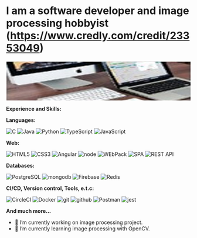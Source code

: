 # I am a software developer and image processing hobbyist (https://www.credly.com/credit/23353049)
<!-- ![BckGr](bckgr1.jpg) -->
<p><img align="center" src="bckgr1.jpg"/></p>

<p><strong>Experience and Skills:</strong></p>

<p><strong>Languages:</strong></p>

![C](https://img.shields.io/badge/-C/C++-grey?style=for-the-badge&logo=c&logoColor=white&labelColor=8E2DE2)
![Java](https://img.shields.io/badge/-java-grey?style=for-the-badge&logo=java&logoColor=white&labelColor=8E2DE2)
![Python](https://img.shields.io/badge/-Python-grey?style=for-the-badge&logo=python&logoColor=white&labelColor=8E2DE2)
![TypeScript](https://img.shields.io/badge/-TypeScript-grey?style=for-the-badge&logo=typescript&logoColor=white&labelColor=8E2DE2)
![JavaScript](https://img.shields.io/badge/-JavaScript-grey?style=for-the-badge&logo=javascript&logoColor=white&labelColor=8E2DE2)

<p><strong>Web:</strong></p>

![HTML5](https://img.shields.io/badge/-html%205-grey?style=for-the-badge&logo=html5&logoColor=white&labelColor=8E2DE2)
![CSS3](https://img.shields.io/badge/-css%203-grey?style=for-the-badge&logo=css3&logoColor=white&labelColor=8E2DE2)
![Angular](https://img.shields.io/badge/-Angular-grey?style=for-the-badge&logo=Angular&logoColor=white&labelColor=8E2DE2)
![node](https://img.shields.io/badge/-node-grey?style=for-the-badge&logo=node.js&logoColor=white&labelColor=8E2DE2)
![WEbPack](https://img.shields.io/badge/-WEbPack-grey?style=for-the-badge&logo=WEbPack&logoColor=white&labelColor=8E2DE2)
![SPA](https://img.shields.io/badge/-SPA-grey?style=for-the-badge&logo=SPA&logoColor=white&labelColor=8E2DE2)
![REST API](https://img.shields.io/badge/-REST%20API-grey?style=for-the-badge&logo=RESTAPI&logoColor=white&labelColor=8E2DE2)

<p><strong>Databases:</strong></p>

![PostgreSQL](https://img.shields.io/badge/-PostgreSQL-grey?style=for-the-badge&logo=postgresql&logoColor=white&labelColor=8E2DE2)
![mongodb](https://img.shields.io/badge/-mongodb-grey?style=for-the-badge&logo=mongodb&logoColor=white&labelColor=8E2DE2)
![Firebase](https://img.shields.io/badge/-Firebase-grey?style=for-the-badge&logo=firebase&logoColor=white&labelColor=8E2DE2)
![Redis](https://img.shields.io/badge/-Redis-grey?style=for-the-badge&logo=redis&logoColor=white&labelColor=8E2DE2)

<p><strong>CI/CD, Version control, Tools, e.t.c:</strong></p>

![CircleCI](https://img.shields.io/badge/-CircleCI-grey?style=for-the-badge&logo=CircleCI&logoColor=white&labelColor=8E2DE2)
![Docker](https://img.shields.io/badge/-Docker-grey?style=for-the-badge&logo=Docker&logoColor=white&labelColor=8E2DE2)
![git](https://img.shields.io/badge/-git-grey?style=for-the-badge&logo=git&logoColor=white&labelColor=8E2DE2)
![github](https://img.shields.io/badge/-github-grey?style=for-the-badge&logo=github&logoColor=white&labelColor=8E2DE2)
![Postman](https://img.shields.io/badge/-Postman-grey?style=for-the-badge&logo=Postman&logoColor=white&labelColor=8E2DE2)
![jest](https://img.shields.io/badge/-jest-grey?style=for-the-badge&logo=jest&logoColor=white&labelColor=8E2DE2)

<p><strong>And much more...</strong></p>

- 🔭 I’m currently working on image processing project.
- 🌱 I’m currently learning image processing with OpenCV.


<!--
**ekarpovs/ekarpovs** is a ✨ _special_ ✨ repository because its `README.md` (this file) appears on your GitHub profile.

Here are some ideas to get you started:

- 🔭 I’m currently working on ...
- 🌱 I’m currently learning ...
- 👯 I’m looking to collaborate on ...
- 🤔 I’m looking for help with ...
- 💬 Ask me about ...
- 📫 How to reach me: ...
- 😄 Pronouns: ...
- ⚡ Fun fact: ...
-->

<!-- h1 h2 h3 h4 h5 h6 h7 h8 br b i strong em a pre code img tt div ins del sup sub p ol ul table thead tbody tfoot blockquote dl dt dd kbd q samp var hr ruby rt rp li tr td th s strike summary details caption figure figcaption abbr bdo cite dfn mark small span time wbr -->
